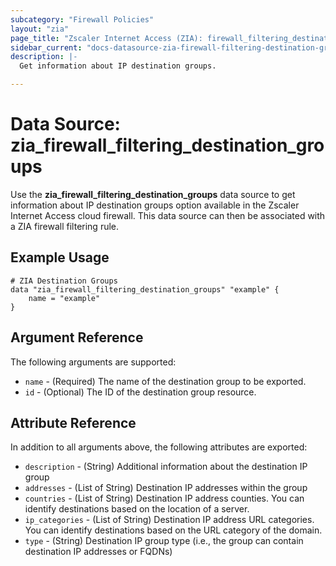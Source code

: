 ```yaml
---
subcategory: "Firewall Policies"
layout: "zia"
page_title: "Zscaler Internet Access (ZIA): firewall_filtering_destination_groups"
sidebar_current: "docs-datasource-zia-firewall-filtering-destination-groups"
description: |-
  Get information about IP destination groups.

---
```


# Data Source: zia_firewall_filtering_destination_groups

Use the **zia_firewall_filtering_destination_groups** data source to get information about IP destination groups option available in the Zscaler Internet Access cloud firewall. This data source can then be associated with a ZIA firewall filtering rule.

## Example Usage

```hcl
# ZIA Destination Groups
data "zia_firewall_filtering_destination_groups" "example" {
    name = "example"
}
```

## Argument Reference

The following arguments are supported:

* `name` - (Required) The name of the destination group to be exported.
* `id` - (Optional) The ID of the destination group resource.

## Attribute Reference

In addition to all arguments above, the following attributes are exported:

* `description` - (String) Additional information about the destination IP group
* `addresses` - (List of String) Destination IP addresses within the group
* `countries` - (List of String) Destination IP address counties. You can identify destinations based on the location of a server.
* `ip_categories` - (List of String) Destination IP address URL categories. You can identify destinations based on the URL category of the domain.
* `type` - (String) Destination IP group type (i.e., the group can contain destination IP addresses or FQDNs)
